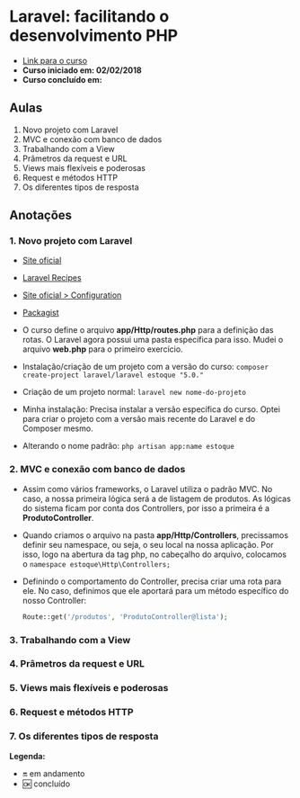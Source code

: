 # Laravel: facilitando o desenvolvimento PHP

- [Link para o curso](https://cursos.alura.com.br/course/laravel)
- **Curso iniciado em: 02/02/2018**
- **Curso concluído em:**

## Aulas

1. Novo projeto com Laravel
2. MVC e conexão com banco de dados
3. Trabalhando com a View
4. Prâmetros da request e URL
5. Views mais flexíveis e poderosas
6. Request e métodos HTTP
7. Os diferentes tipos de resposta

## Anotações

### 1. Novo projeto com Laravel

- [Site oficial](https://laravel.com/)

- [Laravel Recipes](http://laravel-recipes.com/)

- [Site oficial > Configuration](https://laravel.com/docs/5.0/configuration)

- [Packagist](https://packagist.org/)

- O curso define o arquivo **app/Http/routes.php** para a definição das rotas. O Laravel agora possui uma pasta específica para isso. Mudei o arquivo **web.php** para o primeiro exercício.

- Instalação/criação de um projeto com a versão do curso: ``composer create-project laravel/laravel estoque "5.0."``

- Criação de um projeto normal: ``laravel new nome-do-projeto``

- Minha instalação: Precisa instalar a versão específica do curso. Optei para criar o projeto com a versão mais recente do Laravel e do Composer mesmo.

- Alterando o nome padrão: ``php artisan app:name estoque``

### 2. MVC e conexão com banco de dados

- Assim como vários frameworks, o Laravel utiliza o padrão MVC. No caso, a nossa primeira lógica será a de listagem de produtos. As lógicas do sistema ficam por conta dos Controllers, por isso a primeira é a **ProdutoController**.

- Quando criamos o arquivo na pasta **app/Http/Controllers**, precissamos definir seu namespace, ou seja, o seu local na nossa aplicação. Por isso, logo na abertura da tag php, no cabeçalho do arquivo, colocamos o ``namespace estoque\Http\Controllers;``

- Definindo o comportamento do Controller, precisa criar uma rota para ele. No caso, definimos que ele aportará para um método específico do nosso Controller:

    ```php
    Route::get('/produtos', 'ProdutoController@lista');
    ```

### 3. Trabalhando com a View

### 4. Prâmetros da request e URL

### 5. Views mais flexíveis e poderosas

### 6. Request e métodos HTTP

### 7. Os diferentes tipos de resposta

**Legenda:**

- :on: em andamento
- :ok: concluído
